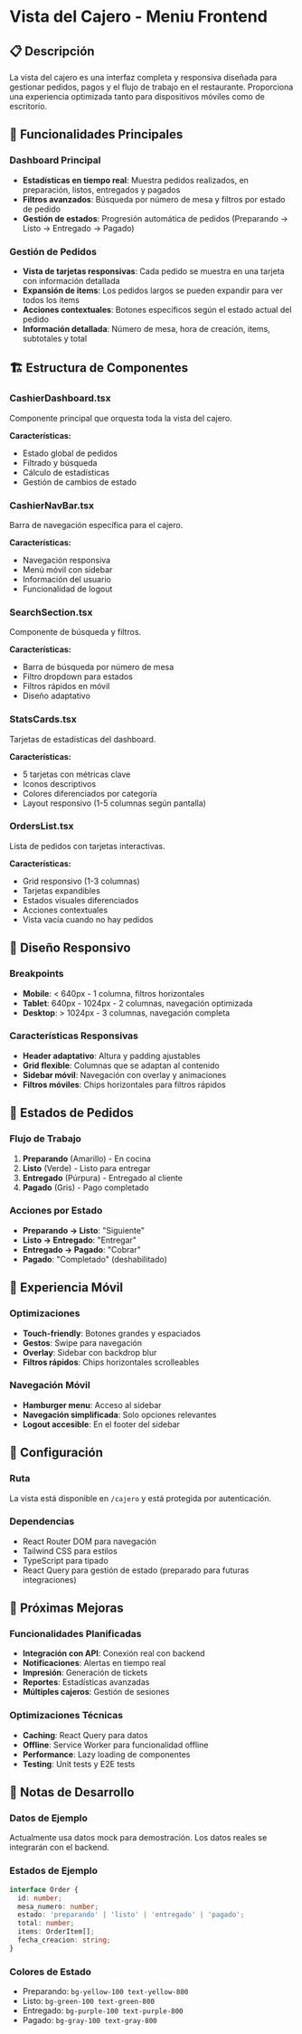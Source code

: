 # Vista del Cajero - Meniu Frontend

## 📋 Descripción

La vista del cajero es una interfaz completa y responsiva diseñada para gestionar pedidos, pagos y el flujo de trabajo en el restaurante. Proporciona una experiencia optimizada tanto para dispositivos móviles como de escritorio.

## 🎯 Funcionalidades Principales

### **Dashboard Principal**
- **Estadísticas en tiempo real**: Muestra pedidos realizados, en preparación, listos, entregados y pagados
- **Filtros avanzados**: Búsqueda por número de mesa y filtros por estado de pedido
- **Gestión de estados**: Progresión automática de pedidos (Preparando → Listo → Entregado → Pagado)

### **Gestión de Pedidos**
- **Vista de tarjetas responsivas**: Cada pedido se muestra en una tarjeta con información detallada
- **Expansión de items**: Los pedidos largos se pueden expandir para ver todos los items
- **Acciones contextuales**: Botones específicos según el estado actual del pedido
- **Información detallada**: Número de mesa, hora de creación, items, subtotales y total

## 🏗️ Estructura de Componentes

### **CashierDashboard.tsx**
Componente principal que orquesta toda la vista del cajero.

**Características:**
- Estado global de pedidos
- Filtrado y búsqueda
- Cálculo de estadísticas
- Gestión de cambios de estado

### **CashierNavBar.tsx**
Barra de navegación específica para el cajero.

**Características:**
- Navegación responsiva
- Menú móvil con sidebar
- Información del usuario
- Funcionalidad de logout

### **SearchSection.tsx**
Componente de búsqueda y filtros.

**Características:**
- Barra de búsqueda por número de mesa
- Filtro dropdown para estados
- Filtros rápidos en móvil
- Diseño adaptativo

### **StatsCards.tsx**
Tarjetas de estadísticas del dashboard.

**Características:**
- 5 tarjetas con métricas clave
- Iconos descriptivos
- Colores diferenciados por categoría
- Layout responsivo (1-5 columnas según pantalla)

### **OrdersList.tsx**
Lista de pedidos con tarjetas interactivas.

**Características:**
- Grid responsivo (1-3 columnas)
- Tarjetas expandibles
- Estados visuales diferenciados
- Acciones contextuales
- Vista vacía cuando no hay pedidos

## 🎨 Diseño Responsivo

### **Breakpoints**
- **Mobile**: < 640px - 1 columna, filtros horizontales
- **Tablet**: 640px - 1024px - 2 columnas, navegación optimizada
- **Desktop**: > 1024px - 3 columnas, navegación completa

### **Características Responsivas**
- **Header adaptativo**: Altura y padding ajustables
- **Grid flexible**: Columnas que se adaptan al contenido
- **Sidebar móvil**: Navegación con overlay y animaciones
- **Filtros móviles**: Chips horizontales para filtros rápidos

## 🚀 Estados de Pedidos

### **Flujo de Trabajo**
1. **Preparando** (Amarillo) - En cocina
2. **Listo** (Verde) - Listo para entregar
3. **Entregado** (Púrpura) - Entregado al cliente
4. **Pagado** (Gris) - Pago completado

### **Acciones por Estado**
- **Preparando → Listo**: "Siguiente"
- **Listo → Entregado**: "Entregar"
- **Entregado → Pagado**: "Cobrar"
- **Pagado**: "Completado" (deshabilitado)

## 📱 Experiencia Móvil

### **Optimizaciones**
- **Touch-friendly**: Botones grandes y espaciados
- **Gestos**: Swipe para navegación
- **Overlay**: Sidebar con backdrop blur
- **Filtros rápidos**: Chips horizontales scrolleables

### **Navegación Móvil**
- **Hamburger menu**: Acceso al sidebar
- **Navegación simplificada**: Solo opciones relevantes
- **Logout accesible**: En el footer del sidebar

## 🔧 Configuración

### **Ruta**
La vista está disponible en `/cajero` y está protegida por autenticación.

### **Dependencias**
- React Router DOM para navegación
- Tailwind CSS para estilos
- TypeScript para tipado
- React Query para gestión de estado (preparado para futuras integraciones)

## 🎯 Próximas Mejoras

### **Funcionalidades Planificadas**
- **Integración con API**: Conexión real con backend
- **Notificaciones**: Alertas en tiempo real
- **Impresión**: Generación de tickets
- **Reportes**: Estadísticas avanzadas
- **Múltiples cajeros**: Gestión de sesiones

### **Optimizaciones Técnicas**
- **Caching**: React Query para datos
- **Offline**: Service Worker para funcionalidad offline
- **Performance**: Lazy loading de componentes
- **Testing**: Unit tests y E2E tests

## 📝 Notas de Desarrollo

### **Datos de Ejemplo**
Actualmente usa datos mock para demostración. Los datos reales se integrarán con el backend.

### **Estados de Ejemplo**
```typescript
interface Order {
  id: number;
  mesa_numero: number;
  estado: 'preparando' | 'listo' | 'entregado' | 'pagado';
  total: number;
  items: OrderItem[];
  fecha_creacion: string;
}
```

### **Colores de Estado**
- Preparando: `bg-yellow-100 text-yellow-800`
- Listo: `bg-green-100 text-green-800`
- Entregado: `bg-purple-100 text-purple-800`
- Pagado: `bg-gray-100 text-gray-800` 